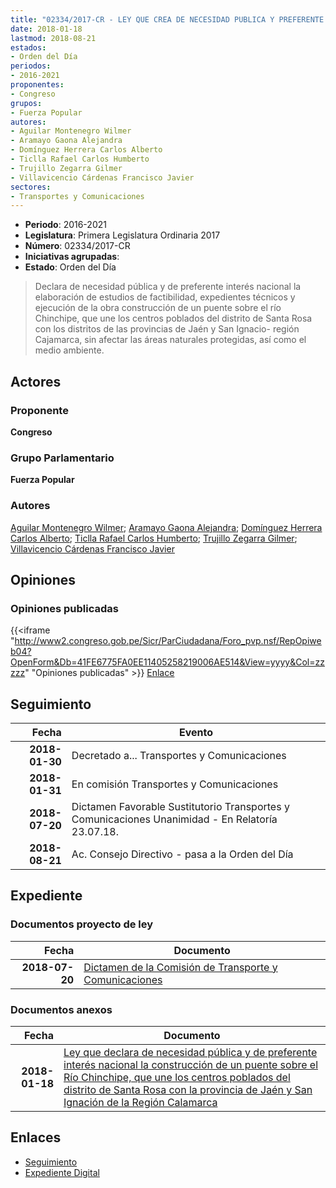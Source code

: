 ```yaml
---
title: "02334/2017-CR - LEY QUE CREA DE NECESIDAD PUBLICA Y PREFERENTE NACIONAL LA CONSTRUCCIÓN DE UN PUENTE SOBRE EL RÍO CHINCHIPE, QUE UNE LOS CENTROS POBLADOS DEL DISTRITO DE SANTA ROSA CON LA PROVINCIA DE JAÉN Y SAN IGNACIO DE LA REGIÓN CAJAMARCA"
date: 2018-01-18
lastmod: 2018-08-21
estados:
- Orden del Día
periodos:
- 2016-2021
proponentes:
- Congreso
grupos:
- Fuerza Popular
autores:
- Aguilar Montenegro Wilmer
- Aramayo Gaona Alejandra
- Domínguez Herrera Carlos Alberto
- Ticlla Rafael Carlos Humberto
- Trujillo Zegarra Gilmer
- Villavicencio Cárdenas Francisco Javier
sectores:
- Transportes y Comunicaciones
---
```

- **Periodo**: 2016-2021
- **Legislatura**: Primera Legislatura Ordinaria 2017
- **Número**: 02334/2017-CR
- **Iniciativas agrupadas**: 
- **Estado**: Orden del Día

> Declara de necesidad pública y de preferente interés nacional la elaboración de estudios de factibilidad, expedientes técnicos y ejecución de la obra construcción de un puente sobre el río Chinchipe, que une los centros poblados del distrito de Santa Rosa con los distritos de las provincias de Jaén y San Ignacio- región Cajamarca, sin afectar las áreas naturales protegidas, así como el medio ambiente.


## Actores

### Proponente

**Congreso**

### Grupo Parlamentario

**Fuerza Popular**

### Autores

[Aguilar Montenegro Wilmer](mailto:mailto:waguilar@congreso.gob.pe); [Aramayo Gaona Alejandra](mailto:mailto:maramayo@congreso.gob.pe); [Domínguez Herrera Carlos Alberto](mailto:mailto:cdominguez@congreso.gob.pe); [Ticlla Rafael Carlos Humberto](mailto:mailto:cticlla@congreso.gob.pe); [Trujillo Zegarra Gilmer](mailto:mailto:gtrujilloz@congreso.gob.pe); [Villavicencio Cárdenas Francisco Javier](mailto:mailto:fvillavicencio@congreso.gob.pe)

## Opiniones

### Opiniones publicadas

{{<iframe "http://www2.congreso.gob.pe/Sicr/ParCiudadana/Foro_pvp.nsf/RepOpiweb04?OpenForm&Db=41FE6775FA0EE11405258219006AE514&View=yyyy&Col=zzzzz" "Opiniones publicadas" >}}
[Enlace](http://www2.congreso.gob.pe/Sicr/ParCiudadana/Foro_pvp.nsf/RepOpiweb04?OpenForm&Db=41FE6775FA0EE11405258219006AE514&View=yyyy&Col=zzzzz)


## Seguimiento

| Fecha | Evento |
|------:|--------|
| **2018-01-30** | Decretado a... Transportes y Comunicaciones |
| **2018-01-31** | En comisión Transportes y Comunicaciones |
| **2018-07-20** | Dictamen Favorable Sustitutorio Transportes y Comunicaciones Unanimidad - En Relatoría 23.07.18. |
| **2018-08-21** | Ac. Consejo Directivo - pasa a la Orden del Día |

## Expediente

### Documentos proyecto de ley

| Fecha | Documento |
|------:|-----------|
| **2018-07-20** | [Dictamen de la Comisión de Transporte y Comunicaciones](http://www.leyes.congreso.gob.pe/Documentos/2016_2021/Dictamenes/Proyectos_de_Ley/02334DC23MAY20180720.pdf) |

### Documentos anexos

| Fecha | Documento |
|------:|-----------|
| **2018-01-18** | [Ley que declara de necesidad pública y de preferente interés nacional la construcción de un puente sobre el Río Chinchipe, que une los centros poblados del distrito de Santa Rosa con la provincia de Jaén y San Ignación de la Región Calamarca](http://www.leyes.congreso.gob.pe/Documentos/2016_2021/Proyectos_de_Ley_y_de_Resoluciones_Legislativas/PL0233420180118.pdf) |

## Enlaces

- [Seguimiento](http://www2.congreso.gob.pe/Sicr/TraDocEstProc/CLProLey2016.nsf/f7fff46988ca05b1052578e100829cc7/61c49d82e9d0ee760525821900624cd6?OpenDocument)
- [Expediente Digital](http://www2.congreso.gob.pe/Sicr/TraDocEstProc/Expvirt_2011.nsf/visbusqptramdoc1621/02334?opendocument)


